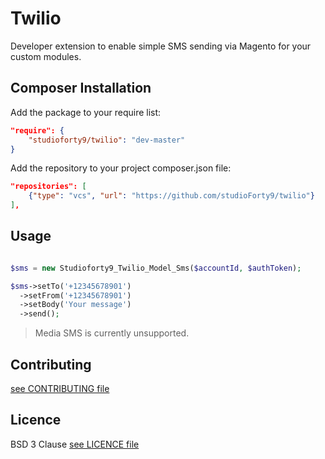 # Twilio
Developer extension to enable simple SMS sending via Magento for your custom modules.


## Composer Installation

Add the package to your require list:

```json
"require": {
    "studioforty9/twilio": "dev-master"
}
```

Add the repository to your project composer.json file:

```json
"repositories": [
    {"type": "vcs", "url": "https://github.com/studioForty9/twilio"}
],
```

## Usage

```php

$sms = new Studioforty9_Twilio_Model_Sms($accountId, $authToken);

$sms->setTo('+12345678901')
  ->setFrom('+12345678901')
  ->setBody('Your message')
  ->send();

```

> Media SMS is currently unsupported.

## Contributing

[see CONTRIBUTING file](https://github.com/studioforty9/twilio/blob/master/CONTRIBUTING.md)

## Licence

BSD 3 Clause [see LICENCE file](https://github.com/studioforty9/twilio/blob/master/LICENCE)
